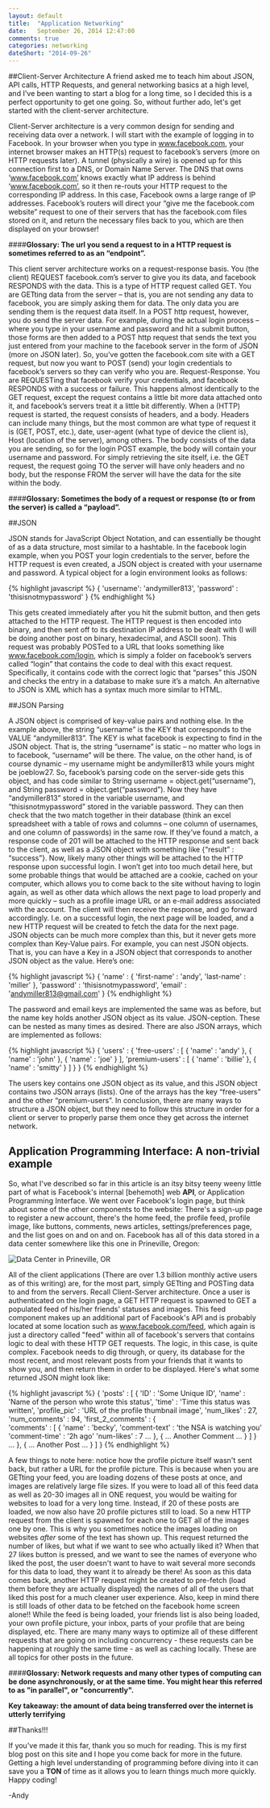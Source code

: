```yaml
---
layout: default
title:  "Application Networking"
date:   September 26, 2014 12:47:00
comments: true
categories: networking
dateShort: "2014-09-26"
---
```

##Client-Server Architecture
A friend asked me to teach him about JSON, API calls, HTTP Requests, and general networking basics at a high level, and I've been wanting to start a blog for a long time, so I decided this is a perfect opportunity to get one going.  So, without further ado, let's get started with the client-server architecture.  

Client-Server architecture is a very common design for sending and receiving data over a network.  I will start with the example of logging in to Facebook.  In your browser when you type in www.facebook.com, your internet browser makes an HTTP(s) request to facebook’s servers (more on HTTP requests later).  A tunnel (physically a wire) is opened up for this connection first to a DNS, or Domain Name Server.  The DNS that owns ‘www.facebook.com’ knows exactly what IP address is behind ‘www.facebook.com’, so it then re-routs your HTTP request to the corresponding IP address. In this case, Facebook owns a large range of IP addresses.  Facebook’s routers will direct your “give me the facebook.com website” request to one of their servers that has the facebook.com files stored on it, and return the necessary files back to you, which are then displayed on your browser! 

####**Glossary: The url you send a request to in a HTTP request is sometimes referred to as an “endpoint”.**

This client server architecture works on a request-response basis.  You (the client) REQUEST facebook.com’s server to give you its data, and facebook RESPONDS with the data.  This is a type of HTTP request called GET.  You are GETting data from the server – that is, you are not sending any data to facebook, you are simply asking them for data.   The only data you are sending them is the request data itself.   In a POST http request, however, you do send the server data.  For example, during the actual login process – where you type in your username and password and hit a submit button, those forms are then added to a POST http request that sends the text you just entered from your machine to the facebook server in the form of JSON (more on JSON later).  So, you’ve gotten the facebook.com site with a GET request, but now you want to POST (send) your login credentials to facebook’s servers so they can verify who you are.  Request-Response.  You are REQUESTing that facebook verify your credentials, and facebook RESPONDS with a success or failure.  This happens almost identically to the GET request, except the request contains a little bit more data attached onto it, and facebook’s servers treat it a little bit differently.  When a (HTTP) request is started, the request consists of headers, and a body.   Headers can include many things, but the most common are what type of request it is (GET, POST, etc.), date, user-agent (what type of device the client is), Host (location of the server), among others.  The body consists of the data you are sending, so for the login POST example, the body will contain your username and password.  For simply retrieving the site itself, i.e. the GET request, the request going TO the server will have only headers and no body, but the response FROM the server will have the data for the site within the body.  

####**Glossary: Sometimes the body of a request or response (to or from the server) is called a “payload”.**

##JSON

JSON stands for JavaScript Object Notation, and can essentially be thought of as a data structure, most similar to a hashtable.  In the facebook login example, when you POST your login credentials to the server, before the HTTP request is even created, a JSON object is created with your username and password.  A typical object for a login environment looks as follows: 

{% highlight javascript %}
{
	'username': 'andymiller813',
	'password' : 'thisisnotmypassword'
}
{% endhighlight %}

This gets created immediately after you hit the submit button, and then gets attached to the HTTP request.  The HTTP request is then encoded into binary, and then sent off to its destination IP address to be dealt with (I will be doing another post on binary, hexadecimal, and ASCII soon).  This request was probably POSTed to a URL that looks something like www.facebook.com/login, which is simply a folder on facebook’s servers called “login” that contains the code to deal with this exact request.  Specifically, it contains code with the correct logic that “parses” this JSON and checks the entry in a database to make sure it’s a match.  An alternative to JSON is XML which has a syntax much more similar to HTML.  

##JSON Parsing

A JSON object is comprised of key-value pairs and nothing else.    In the example above, the string “username” is the KEY that corresponds to the VALUE “andymiller813”.  The KEY is what facebook is expecting to find in the JSON object.  That is, the string “username” is static – no matter who logs in to facebook, “username” will be there.  The value, on the other hand, is of course dynamic – my username might be andymiller813 while yours might be joeblow27. So, facebook’s parsing code on the server-side gets this object, and has code similar to String username = object.get(“username”), and String password = object.get(“password”). Now they have “andymiller813” stored in the variable username, and “thisisnotmypassword” stored in the variable password.  They can then check that the two match together in their database (think an excel spreadsheet with a table of rows and columns – one column of usernames, and one column of passwords) in the same row.  If they’ve found a match, a response code of 201 will be attached to the HTTP response and sent back to the client, as well as a JSON object with something like {“result” : “success”}.  Now, likely many other things will be attached to the HTTP response upon successful login.  I won’t get into too much detail here, but some probable things that would be attached are a cookie, cached on your computer, which allows you to come back to the site without having to login again, as well as other data which allows the next page to load properly and more quickly – such as a profile image URL or an e-mail address associated with the account.  The client will then receive the response, and go forward accordingly.  I.e. on a successful login, the next page will be loaded, and a new HTTP request will be created to fetch the data for the next page.  
JSON objects can be much more complex than this, but it never gets more complex than Key-Value pairs.  For example, you can nest JSON objects.  That is, you can have a Key in a JSON object that corresponds to another JSON object as the value.  Here’s one: 

{% highlight javascript %}
{
	'name' : {
		'first-name' : 'andy',
		'last-name' : 'miller'
	},
	'password' : 'thisisnotmypassword',
	'email' : 'andymiller813@gmail.com'
}
{% endhighlight %}

The password and email keys are implemented the same was as before, but the name key holds another JSON object as its value.  JSON-ception.  These can be nested as many times as desired.  There are also JSON arrays, which are implemented as follows:

{% highlight javascript %}
{
	'users' : {
		'free-users' : [
			{ 'name' : 'andy' },
			{ 'name' : 'john' },
			{ 'name' : 'joe' }
		],
		'premium-users' : [
			{ 'name' : 'billie' }, 
			{ 'name' : 'smitty' }
		]
	}
}
{% endhighlight %}

The users key contains one JSON object as its value, and this JSON object contains two JSON arrays (lists).  One of the arrays has the key “free-users” and the other “premium-users”.  In conclusion, there are many ways to structure a JSON object, but they need to follow this structure in order for a client or server to properly parse them once they get across the internet network. 

## Application Programming Interface: A non-trivial example

So, what I've described so far in this article is an itsy bitsy teeny weeny little part of what is Facebook's internal [behemoth] web **API**, or Application Programming Interface.  We went over  Facebook's login page, but think about some of the other components to the website: There's a sign-up page to register a new account, there's the home feed, the profile feed, profile image, like buttons, comments, news articles, settings/preferences page, and the list goes on and on and on.  Facebook has all of this data stored in a data center somewhere like this one in Prineville, Oregon: 


![Data Center in Prineville, OR](/assets/prineville.jpg)


All of the client applications (There are over 1.3 billion monthly active users as of this writing) are, for the most part, simply GETting and POSTing data to and from the servers.  Recall Client-Server architecture.  Once a user is authenticated on the login page, a GET HTTP request is spawned to GET a populated feed of his/her friends' statuses and images.  This feed component makes up an additional part of Facebook's API and is probably located at some location such as www.facebook.com/feed, which again is just a directory called "feed" within all of facebook's servers that contains logic to deal with these HTTP GET requests.  The logic, in this case, is quite complex.  Facebook needs to dig through, or query, its database for the most recent, and most relevant posts from your friends that it wants to show you, and then return them in order to be displayed.  Here's what some returned JSON might look like:

{% highlight javascript %}
{
  	'posts' : [
		{ 
	  		'ID' : 'Some Unique ID',
	  		'name' : 'Name of the person who wrote this status',
	  		'time' : 'Time this status was written',
	  		'profile_pic' : 'URL of the profile thumbnail image',
	  		'num_likes' : 27,
	  		'num_comments' : 94,
	  		'first_2_comments' : {	
		  		'comments' : [
					{
						'name' : 'becky',
						'comment-text' : 'the NSA is watching you'
						'comment-time' : '2h ago'
						'num-likes' : 7
						...
					},
					{
						...
						Another Comment
						...
					}
				]
			}
			...
		},
		{
			...
			Another Post
			...
		}
  	]
}
{% endhighlight %}

A few things to note here: notice how the profile picture itself wasn't sent back, but rather a URL for the profile picture.  This is because when you are GETting your feed, you are loading dozens of these posts at once, and images are relatively large file sizes.  If you were to load all of this feed data as well as 20-30 images all in ONE request, you would be waiting for websites to load for a very long time.  Instead, if 20 of these posts are loaded, we now also have 20 profile pictures still to load.  So a new HTTP request from the client is spawned for each one to GET all of the images one by one.  This is why you sometimes notice the images loading on websites _after_ some of the text has shown up.  This request returned the number of likes, but what if we want to see who actually liked it?  When that 27 likes button is pressed, and we want to see the names of everyone who liked the post, the user doesn't want to have to wait several more seconds for this data to load, they want it to already be there!  As soon as this data comes back, another HTTP request might be created to pre-fetch (load them before they are actually displayed) the names of all of the users that liked this post for a much cleaner user experience.  Also, keep in mind there is still loads of other data to be fetched on the facebook home screen alone!!  While the feed is being loaded, your friends list is also being loaded, your own profile picture, your inbox, parts of your profile that are being displayed, etc.  There are many many ways to optimize all of these different requests that are going on including concurrency - these requests can be happening at roughly the same time - as well as caching locally.  These are all topics for other posts in the future.

####**Glossary: Network requests and many other types of computing can be done asynchronously, or at the same time. You might hear this referred to as "in parallel", or "concurrently".**

**Key takeaway: the amount of data being transferred over the internet is utterly terrifying**


##Thanks!!!

If you've made it this far, thank you so much for reading.  This is my first blog post on this site and I hope you come back for more in the future.  Getting a high level understanding of programming before diving into it can save you a **TON** of time as it allows you to learn things much more quickly.  Happy coding!

-Andy

